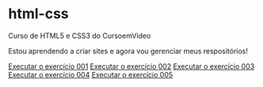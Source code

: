 # html-css
 Curso de HTML5 e CSS3 do CursoemVideo

Estou aprendendo a criar sites e agora vou gerenciar meus respositórios!

<a href="https://tonijr88.github.io/html-css/exercicios/ex001/index.html">Executar o exercício 001</a>
<a href="https://tonijr88.github.io/html-css/exercicios/ex002/index.html">Executar o exercício 002</a>
<a href="https://tonijr88.github.io/html-css/exercicios/ex003/index.html">Executar o exercício 003</a>
<a href="https://tonijr88.github.io/html-css/exercicios/ex004/index.html">Executar o exercício 004</a>
<a href="https://tonijr88.github.io/html-css/exercicios/ex005/index.html">Executar o exercício 005</a>